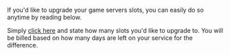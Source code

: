 If you'd like to upgrade your game servers slots, you can easily do so anytime by reading below.

Simply [click here](https://billing.hexanenetworks.com/submitticket.php) and state how many slots you'd like to upgrade to. You will be billed based on how many days are left on your service for the difference.